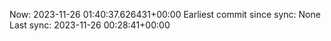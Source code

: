 Now: 2023-11-26 01:40:37.626431+00:00 Earliest commit since sync: None Last sync: 2023-11-26 00:28:41+00:00
